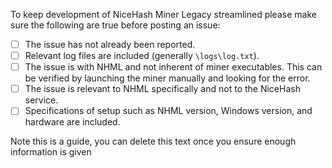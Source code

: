 To keep development of NiceHash Miner Legacy streamlined please make sure the following are true before posting an issue:

- [ ] The issue has not already been reported.
- [ ] Relevant log files are included (generally `\logs\log.txt`).
- [ ] The issue is with NHML and not inherent of miner executables. This can be verified by launching the miner manually and looking for the error.
- [ ] The issue is relevant to NHML specifically and not to the NiceHash service.
- [ ] Specifications of setup such as NHML version, Windows version, and hardware are included.

Note this is a guide, you can delete this text once you ensure enough information is given

